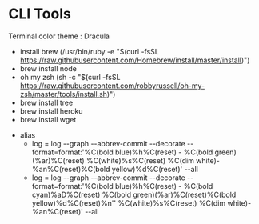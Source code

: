 # CLI Tools

Terminal color theme : Dracula

-   install brew (/usr/bin/ruby -e "$(curl -fsSL https://raw.githubusercontent.com/Homebrew/install/master/install)")
-   brew install node
-   oh my zsh (sh -c "\$(curl -fsSL https://raw.githubusercontent.com/robbyrussell/oh-my-zsh/master/tools/install.sh)")
-   brew install tree
-   brew install heroku
-   brew install wget

*   alias
    -   log = log --graph --abbrev-commit --decorate --format=format:'%C(bold blue)%h%C(reset) - %C(bold green)(%ar)%C(reset) %C(white)%s%C(reset) %C(dim white)- %an%C(reset)%C(bold yellow)%d%C(reset)' --all
    -   log = log --graph --abbrev-commit --decorate --format=format:'%C(bold blue)%h%C(reset) - %C(bold cyan)%aD%C(reset) %C(bold green)(%ar)%C(reset)%C(bold yellow)%d%C(reset)%n'' %C(white)%s%C(reset) %C(dim white)- %an%C(reset)' --all
